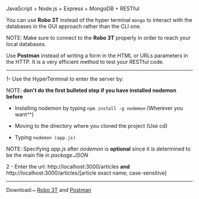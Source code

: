 JavaScript + Node.js + Express + MongoDB + RESTful

You can use **Robo 3T** instead of the hyper terminal `mongo` to interact with the databases in the GUI approach rather than the CLI one.

NOTE: Make sure to connect to the **Robo 3T** properly in order to reach your local databases.

Use **Postman** instead of writing a form in the HTML or URLs parameters in the HTTP. It is a very efficient method to test your RESTful code.

-----------------

1- Use the HyperTerminal to enter the server by:

NOTE: **don't do the first bulleted step if you have installed nodemon before**

- Installing nodemon by typing `npm install -g nodemon` (Wherever you want^^)

- Moving to the directory where you cloned the project (Use cd)

- Typing `nodemon (app.js)`

NOTE: Specifying *app.js* after *nodemon* is **optional** since it is determined to be the main file in *package.JSON*

2 - Enter the url: http://localhost:3000/articles **and** http://localhost:3000/articles/[article exact name; case-sensitive]

-----------------

Download:~ [Robo 3T](https://robomongo.org/download) and [Postman](https://www.postman.com/downloads/)
